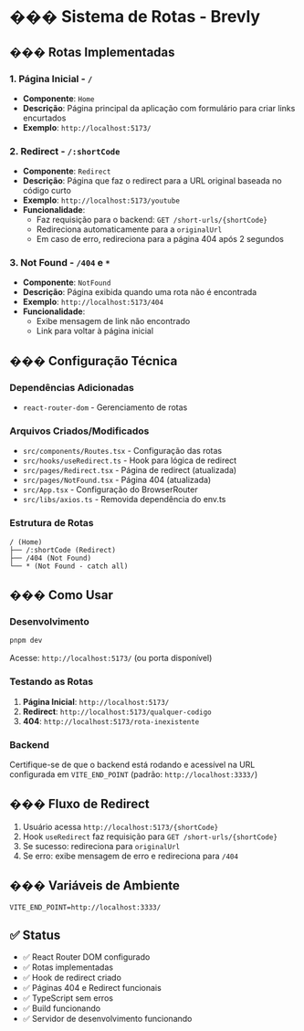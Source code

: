 # ��� Sistema de Rotas - Brevly

## ��� Rotas Implementadas

### 1. **Página Inicial** - `/`
- **Componente**: `Home`
- **Descrição**: Página principal da aplicação com formulário para criar links encurtados
- **Exemplo**: `http://localhost:5173/`

### 2. **Redirect** - `/:shortCode`
- **Componente**: `Redirect`
- **Descrição**: Página que faz o redirect para a URL original baseada no código curto
- **Exemplo**: `http://localhost:5173/youtube`
- **Funcionalidade**:
  - Faz requisição para o backend: `GET /short-urls/{shortCode}`
  - Redireciona automaticamente para a `originalUrl`
  - Em caso de erro, redireciona para a página 404 após 2 segundos

### 3. **Not Found** - `/404` e `*`
- **Componente**: `NotFound`
- **Descrição**: Página exibida quando uma rota não é encontrada
- **Exemplo**: `http://localhost:5173/404`
- **Funcionalidade**:
  - Exibe mensagem de link não encontrado
  - Link para voltar à página inicial

## ��� Configuração Técnica

### Dependências Adicionadas
- `react-router-dom` - Gerenciamento de rotas

### Arquivos Criados/Modificados
- `src/components/Routes.tsx` - Configuração das rotas
- `src/hooks/useRedirect.ts` - Hook para lógica de redirect
- `src/pages/Redirect.tsx` - Página de redirect (atualizada)
- `src/pages/NotFound.tsx` - Página 404 (atualizada)
- `src/App.tsx` - Configuração do BrowserRouter
- `src/libs/axios.ts` - Removida dependência do env.ts

### Estrutura de Rotas
```
/ (Home)
├── /:shortCode (Redirect)
├── /404 (Not Found)
└── * (Not Found - catch all)
```

## ��� Como Usar

### Desenvolvimento
```bash
pnpm dev
```
Acesse: `http://localhost:5173/` (ou porta disponível)

### Testando as Rotas
1. **Página Inicial**: `http://localhost:5173/`
2. **Redirect**: `http://localhost:5173/qualquer-codigo`
3. **404**: `http://localhost:5173/rota-inexistente`

### Backend
Certifique-se de que o backend está rodando e acessível na URL configurada em `VITE_END_POINT` (padrão: `http://localhost:3333/`)

## ��� Fluxo de Redirect

1. Usuário acessa `http://localhost:5173/{shortCode}`
2. Hook `useRedirect` faz requisição para `GET /short-urls/{shortCode}`
3. Se sucesso: redireciona para `originalUrl`
4. Se erro: exibe mensagem de erro e redireciona para `/404`

## ���️ Variáveis de Ambiente

```env
VITE_END_POINT=http://localhost:3333/
```

## ✅ Status
- ✅ React Router DOM configurado
- ✅ Rotas implementadas
- ✅ Hook de redirect criado
- ✅ Páginas 404 e Redirect funcionais
- ✅ TypeScript sem erros
- ✅ Build funcionando
- ✅ Servidor de desenvolvimento funcionando

